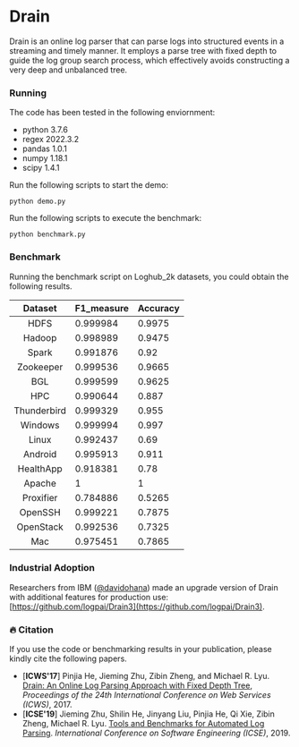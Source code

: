 # Drain

Drain is an online log parser that can parse logs into structured events in a streaming and timely manner. It employs a parse tree with fixed depth to guide the log group search process, which effectively avoids constructing a very deep and unbalanced tree. 

### Running

The code has been tested in the following enviornment:
+ python 3.7.6
+ regex 2022.3.2
+ pandas 1.0.1
+ numpy 1.18.1
+ scipy 1.4.1

Run the following scripts to start the demo:

```
python demo.py
```

Run the following scripts to execute the benchmark:

```
python benchmark.py
```

### Benchmark

Running the benchmark script on Loghub_2k datasets, you could obtain the following results.

|   Dataset   | F1_measure | Accuracy |
|:-----------:|:----------|:--------|
|     HDFS    | 0.999984   | 0.9975   |
|    Hadoop   | 0.998989   | 0.9475   |
|    Spark    | 0.991876   | 0.92     |
|  Zookeeper  | 0.999536   | 0.9665   |
|     BGL     | 0.999599   | 0.9625   |
|     HPC     | 0.990644   | 0.887    |
| Thunderbird | 0.999329   | 0.955    |
|   Windows   | 0.999994   | 0.997    |
|    Linux    | 0.992437   | 0.69     |
|   Android   | 0.995913   | 0.911    |
|  HealthApp  | 0.918381   | 0.78     |
|    Apache   | 1          | 1        |
|  Proxifier  | 0.784886   | 0.5265   |
|   OpenSSH   | 0.999221   | 0.7875   |
|  OpenStack  | 0.992536   | 0.7325   |
|     Mac     | 0.975451   | 0.7865   |

### Industrial Adoption 

Researchers from IBM ([@davidohana](https://github.com/davidohana)) made an upgrade version of Drain with additional features for production use: [https://github.com/logpai/Drain3](https://github.com/logpai/Drain3).

### 🔥 Citation

If you use the code or benchmarking results in your publication, please kindly cite the following papers.

+ [**ICWS'17**] Pinjia He, Jieming Zhu, Zibin Zheng, and Michael R. Lyu. [Drain: An Online Log Parsing Approach with Fixed Depth Tree](http://jiemingzhu.github.io/pub/pjhe_icws2017.pdf), *Proceedings of the 24th International Conference on Web Services (ICWS)*, 2017.
+ [**ICSE'19**] Jieming Zhu, Shilin He, Jinyang Liu, Pinjia He, Qi Xie, Zibin Zheng, Michael R. Lyu. [Tools and Benchmarks for Automated Log Parsing](https://arxiv.org/pdf/1811.03509.pdf). *International Conference on Software Engineering (ICSE)*, 2019.
